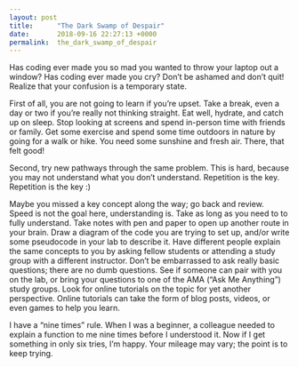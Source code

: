 ```yaml
---
layout: post
title:      "The Dark Swamp of Despair"
date:       2018-09-16 22:27:13 +0000
permalink:  the_dark_swamp_of_despair
---
```



Has coding ever made you so mad you wanted to throw your laptop out a window? Has coding ever made you cry? Don’t be ashamed and don’t quit! Realize that your confusion is a temporary state.

First of all, you are not going to learn if you’re upset. Take a break, even a day or two if you’re really not thinking straight. Eat well, hydrate, and catch up on sleep. Stop looking at screens and spend in-person time with friends or family. Get some exercise and spend some time outdoors in nature by going for a walk or hike. You need some sunshine and fresh air. There, that felt good!

Second, try new pathways through the same problem. This is hard, because you may not understand what you don’t understand. Repetition is the key. Repetition is the key :)

Maybe you missed a key concept along the way; go back and review. Speed is not the goal here, understanding is. Take as long as you need to to fully understand. Take notes with pen and paper to open up another route in your brain. Draw a diagram of the code you are trying to set up, and/or write some pseudocode in your lab to describe it. Have different people explain the same concepts to you by asking fellow students or attending a study group with a different instructor. Don’t be embarrassed to ask really basic questions; there are no dumb questions. See if someone can pair with you on the lab, or bring your questions to one of the AMA (“Ask Me Anything”) study groups. Look for online tutorials on the topic for yet another perspective. Online tutorials can take the form of blog posts, videos, or even games to help you learn.

I have a “nine times” rule. When I was a beginner, a colleague needed to explain a function to me nine times before I understood it. Now if I get something in only six tries, I’m happy. Your mileage may vary; the point is to keep trying.

